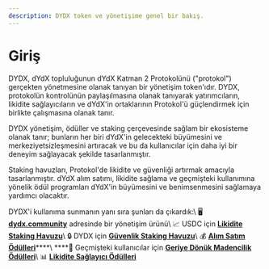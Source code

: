 ```yaml
---
description: DYDX token ve yönetişime genel bir bakış.
---
```


# Giriş

DYDX, dYdX topluluğunun dYdX Katman 2 Protokolünü ("protokol") gerçekten yönetmesine olanak tanıyan bir yönetişim token'ıdır. DYDX, protokolün kontrolünün paylaşılmasına olanak tanıyarak yatırımcıların, likidite sağlayıcıların ve dYdX'in ortaklarının Protokol'ü güçlendirmek için birlikte çalışmasına olanak tanır.

DYDX yönetişim, ödüller ve staking çerçevesinde sağlam bir ekosisteme olanak tanır; bunların her biri dYdX'in gelecekteki büyümesini ve merkeziyetsizleşmesini artıracak ve bu da kullanıcılar için daha iyi bir deneyim sağlayacak şekilde tasarlanmıştır.

Staking havuzları, Protokol'de likidite ve güvenliği artırmak amacıyla tasarlanmıştır. dYdX alım satımı, likidite sağlama ve geçmişteki kullanımına yönelik ödül programları dYdX'in büyümesini ve benimsenmesini sağlamaya yardımcı olacaktır.

DYDX'i kullanıma sunmanın yanı sıra şunları da çıkardık:\\ 🖥️ [**dydx.community**](https://dydx.community) adresinde bir yönetişim ürünü\ 📈 USDC için [**Likidite Staking Havuzu**](staking-pools/liquidity-staking-pool.md)\ 🔒 DYDX için [**Güvenlik Staking Havuzu**](staking-pools/safety-staking-pool.md)\ 💰 [**Alım Satım Ödülleri**](rewards/trading-rewards.md)****\ ****💸 Geçmişteki kullanıcılar için [**Geriye Dönük Madencilik Ödülleri**](rewards/retroactive-mining-rewards.md)\ 📊 [**Likidite Sağlayıcı Ödülleri**](rewards/liquidity-provider-rewards.md)
